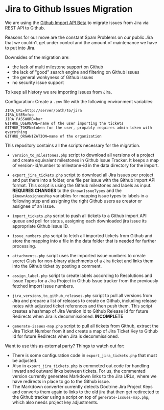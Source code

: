 # Jira to Github Issues Migration

We are using the [Github Import API
Beta](https://gist.github.com/jonmagic/5282384165e0f86ef105) to migrate issues
from Jira via REST API to Github.

Reasons for our move are the constant Spam Problems on our public Jira that we couldn't
get under control and the amount of maintenance we have to put into Jira.

Downsides of the migration are:

- the lack of multi milestone support on Github
- the lack of "good" search engine and filtering on Github issues
- the general wonkyness of Github issues
- no security issue support

To keep all history we are importing issues from Jira.

Configuration: Create a `.env` file with the following environment variables:

```
JIRA_URL=http://server/path/to/jira
JIRA_USER=foo
JIRA_PASSWORD=bar
GITHUB_USERNAME=name of the user importing the tickets
GITHUB_TOKEN=token for the user, propably requires admin token with everything
GITHUB_ORGANIZATION=name of the organization
```

This repository contains all the scripts necessary for the migration.

* `version_to_milestones.php` script to download all versions of a project and create equivalent
  milestones in Github Issue Tracker. It keeps a map of version-id/number to
  milestone-id in the data directory for the import.

* `export_jira_tickets.php` script to download all Jira issues per project and put them into a
  folder, one file per issue with the Github import API format. This
  script is using the Github milestones and labels as input.
  **REQUIRES CHANGES** to the `$knownIssueTypes` and the `$knownAssigneesMap`
  variables for mapping issue types to labels in a following step and assigning
  the right Github users as creator or assignee of an issue.

* `import_tickets.php` script to push all tickets to a Github import API queue and poll for
  status, assigning each downloaded jira issue its appropriate Github Issue ID.

* `issue_numbers.php` script to fetch all imported tickets from Github and store the mapping
  into a file in the data folder that is needed for further processing.

* `attachments.php` script uses the imported issue numbers to create secret
  Gists for non-binary attachments of a Jira ticket and links them into the
  Github ticket by posting a comment.

* `assign_label.php` script to create labels according to Resolutions and Issue Types
  for a Jira Project in Github Issue tracker from the previously fetched import issue numbers.

* `jira_versions_to_github_releases.php` script to pull all versions from Jira and prepare a list of releases to
  create on Github, including release notes with adjusted ticket references and
  then push them. This script creates a hashmap of Jira Version Id to Github
  Release Id for future Redirects when Jira is decommissioned. **INCOMPLETE**

* `generate-issues-map.php` script to pull all tickets from Github, extract the Jira Ticket Number
  from it and create a map of Jira Ticket Key to Github Id for future Redirects
  when Jira is decommissioned.

Want to use this as external party? Things to watch out for:

- There is some configuration code in `export_jira_tickets.php` that must be
  adjusted.
- Also in `export_jira_tickets.php` is commeted out code for handling inward
  and outward links between tickets.  For us, the commented version currently
  generates Markdown links to the Jira URLs, where we have redirects in place
  to go to the Github issue.
- The Markdown converter currently detects Doctrine Jira Project Keys and converts
  them again to links to the old jira that then get redirected to the Github tracker
  using a script on top of `generate-issues-map.php`, which also needs project key adjustments.
